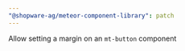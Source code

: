 ```yaml
---
"@shopware-ag/meteor-component-library": patch
---
```


Allow setting a margin on an `mt-button` component
